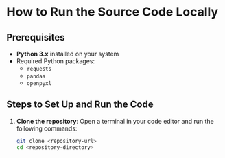 # How to Run the Source Code Locally

## Prerequisites
- **Python 3.x** installed on your system
- Required Python packages:
  - `requests`
  - `pandas`
  - `openpyxl`

## Steps to Set Up and Run the Code

1. **Clone the repository**: Open a terminal in your code editor and run the following commands:
   ```bash
   git clone <repository-url>
   cd <repository-directory>
